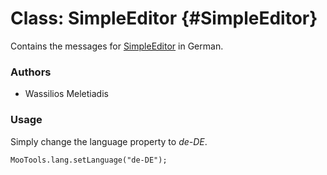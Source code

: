 Class: SimpleEditor {#SimpleEditor}
=====================================

Contains the messages for [SimpleEditor][] in German.

### Authors

* Wassilios Meletiadis

### Usage

Simply change the language property to *de-DE*.

	MooTools.lang.setLanguage("de-DE");

[SimpleEditor]: http://www.clientcide.com/docs/Forms/SimpleEditor